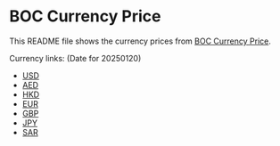 # BOC Currency Price

This README file shows the currency prices from [BOC Currency Price](https://www.boc.cn/sourcedb/whpj/).

Currency links: (Date for 20250120)

- [USD](https://bocurrencyprice.techina.science/BOC_CURRENCY_PRICE/USD/20250120.json)
- [AED](https://bocurrencyprice.techina.science/BOC_CURRENCY_PRICE/AED/20250120.json)
- [HKD](https://bocurrencyprice.techina.science/BOC_CURRENCY_PRICE/HKD/20250120.json)
- [EUR](https://bocurrencyprice.techina.science/BOC_CURRENCY_PRICE/EUR/20250120.json)
- [GBP](https://bocurrencyprice.techina.science/BOC_CURRENCY_PRICE/GBP/20250120.json)
- [JPY](https://bocurrencyprice.techina.science/BOC_CURRENCY_PRICE/JPY/20250120.json)
- [SAR](https://bocurrencyprice.techina.science/BOC_CURRENCY_PRICE/SAR/20250120.json)
